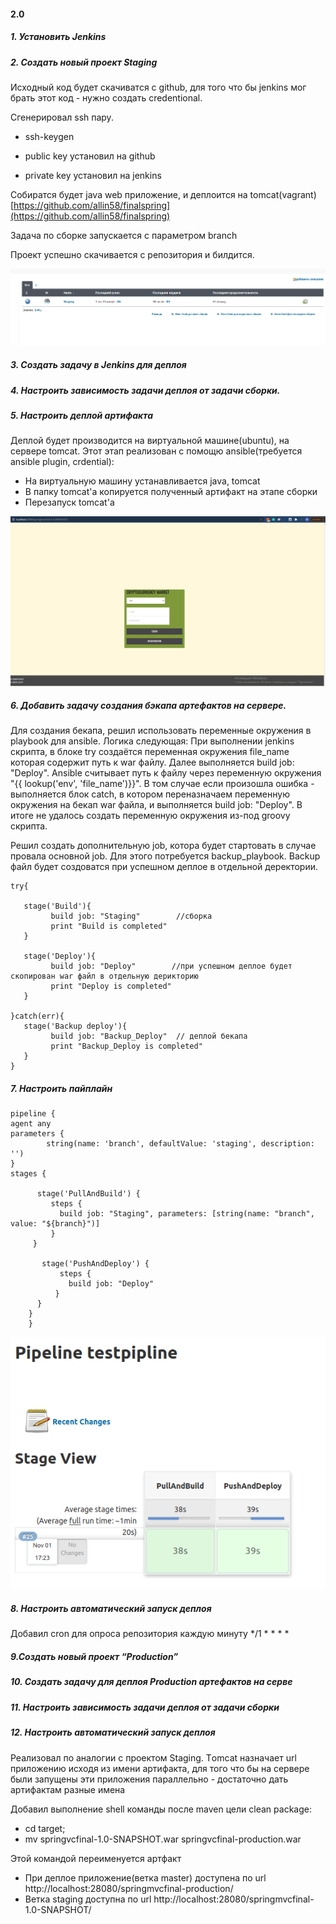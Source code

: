 ﻿#### 2.0 

#####  1. Установить Jenkins


#####  2. Создать новый проект Staging

Исходный код будет скачиватся с github, для того что бы jenkins мог брать этот код - нужно создать credentional.

Сгенерировал ssh пару.
- ssh-keygen
 
- public key установил на github
- private key установил на jenkins


Собиратся будет java web приложение, и деплоится на tomcat(vagrant) 
[https://github.com/allin58/finalspring](https://github.com/allin58/finalspring)

Задача по сборке запускается с параметром branch

Проект успешно скачивается с репозитория и билдится.

![Image alt](https://github.com/allin58/DevOps/blob/master/lab-2.0/1.PNG)  



#####  3. Создать задачу в Jenkins для деплоя
#####  4. Настроить зависимость задачи деплоя от задачи сборки.
#####  5. Настроить деплой артифакта

Деплой будет производится на виртуальной машине(ubuntu), на сервере tomcat.
Этот этап реализован с помощю ansible(требуется ansible plugin, crdential):
- На виртуальную машину устанавливается java, tomcat
- В папку tomcat'а копируется полученный артифакт на этапе сборки 
- Перезапуск tomcat'а


![Image alt](https://github.com/allin58/DevOps/blob/master/lab-2.0/2.PNG)  


#####  6. Добавить задачу создания бэкапа артефактов на сервере.

Для создания бекапа, решил использовать переменные окружения в playbook для ansible. Логика следующая: При выполнении jenkins скрипта, в блоке try создаётся переменная окружения file_name которая содержит путь к war файлу. 
Далее выполняется build job: "Deploy". Ansible считывает путь к файлу через переменную окружения "{{ lookup('env', 'file_name')}}". В том случае если 
произошла ошибка - выполняется блок catch, в котором переназначаем переменную окружения на бекап war файла, и выполняется build job: "Deploy".
В итоге не удалось создать переменную окружения из-под groovy скрипта.

Решил создать дополнительную job, котора будет стартовать в случае провала основной job. Для этого потребуется backup_playbook. Backup файл будет создоватся при успешном деплое в отдельной деректории.

```
try{
      
   stage('Build'){
         build job: "Staging"        //сборка
         print "Build is completed"
   }    
    
   stage('Deploy'){
         build job: "Deploy"        //при успешном деплое будет скопирован war файл в отдельную дерикторию
         print "Deploy is completed"
   }
 
}catch(err){
   stage('Backup deploy'){
         build job: "Backup_Deploy"  // деплой бекапа
         print "Backup_Deploy is completed"
   }
}
```


#####  7. Настроить пайплайн
```
pipeline {
agent any
parameters {
        string(name: 'branch', defaultValue: 'staging', description: '')
}
stages {

      stage('PullAndBuild') {
         steps {
           build job: "Staging", parameters: [string(name: "branch", value: "${branch}")]
         }
     }
        
       stage('PushAndDeploy') {
           steps {
             build job: "Deploy"
          }
      }        
    }
    }
```

![Image alt](https://github.com/allin58/DevOps/blob/master/lab-2.0/3.PNG)  


#####  8. Настроить автоматический запуск деплоя

Добавил cron для опроса репозитория каждую минуту */1 * * * *


#####  9.Создать новый проект “Production”
##### 10. Создать задачу для деплоя Production артефактов на серве
##### 11. Настроить зависимость задачи деплоя от задачи сборки
##### 12. Настроить автоматический запуск деплоя

Реализовал по аналогии с проектом Staging.
Тomcat назначает url приложению исходя из имени артифакта, для того что бы на сервере были запущены эти приложения параллельно - достаточно дать артифактам разные имена
 
Добавил выполнение shell команды после maven цели clean package:

- cd target;
- mv springvcfinal-1.0-SNAPSHOT.war springvcfinal-production.war 

Этой командой переименуется артфакт

- При деплое приложение(ветка master) доступена по url http://localhost:28080/springmvcfinal-production/
- Ветка staging доступна по url http://localhost:28080/springmvcfinal-1.0-SNAPSHOT/ 